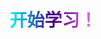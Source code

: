  <h1 style="
            /* font-size: 20px; */
            font-weight: bold;
            background: linear-gradient(to right,rgb(0, 247, 255), #4b0082, #ee82ee);
            -webkit-background-clip: text;
            -webkit-text-fill-color: transparent;
            display: inline-block;
        ">
            开始学习！
        </h1>


<lazyshow>
<column title='Typora增强插件📄' RecordTime='2025-2-3 12:37' src='study/Typora-plugin/note' overview='使用插件增强Typora功能，比如一键执行命令行，思维导图，一键到顶，文字风格等'  status='已完成✔' delay='1'/>
</lazyshow>

<lazyshow>
<column title='Github/Git💻' RecordTime='2025-2-3 16:57' src='word/Github/note' overview='如何使用Github'  status='未完成❌' delay='2'/>
</lazyshow>

<MouseEvent/>
<prompt/>

